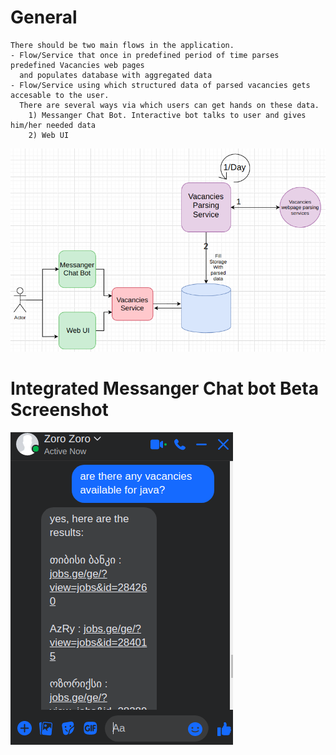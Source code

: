 # **General**
	There should be two main flows in the application. 
	- Flow/Service that once in predefined period of time parses predefined Vacancies web pages
	  and populates database with aggregated data
	- Flow/Service using which structured data of parsed vacancies gets accesable to the user.
	  There are several ways via which users can get hands on these data. 
	  	1) Messanger Chat Bot. Interactive bot talks to user and gives him/her needed data
	  	2) Web UI
  


![jobsApi diagram](media/diagram.png)


# **Integrated Messanger Chat bot Beta Screenshot**
![chat bot](media/bot_response.png)
